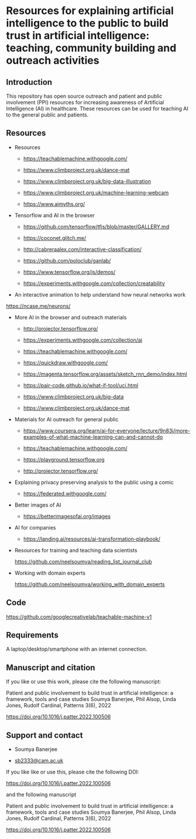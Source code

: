 # Resources for explaining artificial intelligence to the public to build trust in artificial intelligence: teaching, community building and outreach activities

## Introduction

This repository has open source outreach and patient and public involvement (PPI) resources for increasing awareness of Artificial Intelligence (AI) in healthcare. These resources can be used for teaching AI to the general public and patients.


## Resources

* Resources

    * https://teachablemachine.withgoogle.com/

    * https://www.climbproject.org.uk/dance-mat
    
    * https://www.climbproject.org.uk/big-data-illustration
    
    * https://www.climbproject.org.uk/machine-learning-webcam

    * https://www.aimyths.org/


* Tensorflow and AI in the browser

    * https://github.com/tensorflow/tfjs/blob/master/GALLERY.md

    * https://coconet.glitch.me/

    * http://cabreraalex.com/interactive-classification/
    
    * https://github.com/poloclub/ganlab/
    
    * https://www.tensorflow.org/js/demos/
    
    * https://experiments.withgoogle.com/collection/creatability
    

* An interactive animation to help understand how neural networks work 

https://ncase.me/neurons/


* More AI in the browser and outreach materials

    * http://projector.tensorflow.org/
    
    * https://experiments.withgoogle.com/collection/ai
    
    
    
    * https://teachablemachine.withgoogle.com/
    
    * https://quickdraw.withgoogle.com/
    
    * https://magenta.tensorflow.org/assets/sketch_rnn_demo/index.html
    
    * https://pair-code.github.io/what-if-tool/uci.html
    
    * https://www.climbproject.org.uk/big-data
    
    * https://www.climbproject.org.uk/dance-mat
    
    
* Materials for AI outreach for general public

    * https://www.coursera.org/learn/ai-for-everyone/lecture/9n83j/more-examples-of-what-machine-learning-can-and-cannot-do​

    * https://teachablemachine.withgoogle.com/

    * https://playground.tensorflow.org

    * http://projector.tensorflow.org/
    

* Explaining privacy preserving analysis to the public using a comic

    * https://federated.withgoogle.com/
 
* Better images of AI

     * https://betterimagesofai.org/images
 
 
* AI for companies

    * https://landing.ai/resources/ai-transformation-playbook/

* Resources for training and teaching data scientists

   https://github.com/neelsoumya/reading_list_journal_club
    
* Working with domain experts

   https://github.com/neelsoumya/working_with_domain_experts   


## Code

   https://github.com/googlecreativelab/teachable-machine-v1   


## Requirements

A laptop/desktop/smartphone with an internet connection.


## Manuscript and citation

If you like or use this work, please cite the following manuscript:

   Patient and public involvement to build trust in artificial intelligence: a framework, tools and case studies
   Soumya Banerjee, Phil Alsop, Linda Jones, Rudolf Cardinal, Patterns 3(6), 2022
   
   https://doi.org/10.1016/j.patter.2022.100506


## Support and contact

   * Soumya Banerjee

   * sb2333@cam.ac.uk
    

If you like like or use this, please cite the following DOI:


https://doi.org/10.1016/j.patter.2022.100506

and the following manuscript

 Patient and public involvement to build trust in artificial intelligence: a framework, tools and case studies
   Soumya Banerjee, Phil Alsop, Linda Jones, Rudolf Cardinal, Patterns 3(6), 2022
   
   https://doi.org/10.1016/j.patter.2022.100506

